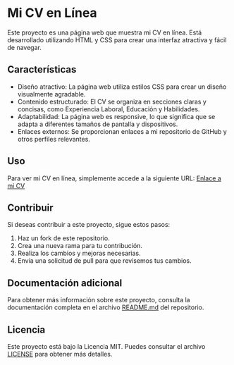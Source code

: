 # Mi CV en Línea

Este proyecto es una página web que muestra mi CV en línea. Está desarrollado utilizando HTML y CSS para crear una interfaz atractiva y fácil de navegar.

## Características

- Diseño atractivo: La página web utiliza estilos CSS para crear un diseño visualmente agradable.
- Contenido estructurado: El CV se organiza en secciones claras y concisas, como Experiencia Laboral, Educación y Habilidades.
- Adaptabilidad: La página web es responsive, lo que significa que se adapta a diferentes tamaños de pantalla y dispositivos.
- Enlaces externos: Se proporcionan enlaces a mi repositorio de GitHub y otros perfiles relevantes.

## Uso

Para ver mi CV en línea, simplemente accede a la siguiente URL: [Enlace a mi CV]([https://mi-cv-en-linea.com](https://juancetocasta.github.io/Projecto-numero-1/))

## Contribuir

Si deseas contribuir a este proyecto, sigue estos pasos:

1. Haz un fork de este repositorio.
2. Crea una nueva rama para tu contribución.
3. Realiza los cambios y mejoras necesarias.
4. Envía una solicitud de pull para que revisemos tus cambios.

## Documentación adicional

Para obtener más información sobre este proyecto, consulta la documentación completa en el archivo [README.md](README.md) del repositorio.

## Licencia

Este proyecto está bajo la Licencia MIT. Puedes consultar el archivo [LICENSE](LICENSE) para obtener más detalles.

